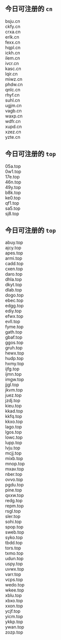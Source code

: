 
## 今日可注册的 `cn`
>
bsju.cn   
ckfy.cn   
crxa.cn   
erlk.cn   
fexx.cn   
hqpl.cn   
ickh.cn   
ilem.cn   
ivcr.cn   
kasc.cn   
lqir.cn   
miwz.cn   
phdw.cn   
qnlc.cn   
rhyf.cn   
suhl.cn   
ugjm.cn   
vagb.cn   
waxp.cn   
wdfr.cn   
xupd.cn   
xzez.cn   
yzte.cn   


## 今日可注册的 `top`
>
05a.top   
0w1.top   
17e.top   
46n.top   
49y.top   
b8k.top   
ke0.top   
qf1.top   
sa5.top   
sj8.top   


## 今日可注册的 `top`
>
abuy.top   
ajcy.top   
apes.top   
armi.top   
cadd.top   
cxen.top   
daro.top   
dhla.top   
dkyt.top   
dlab.top   
dogo.top   
ebec.top   
edgg.top   
ediy.top   
efwx.top   
evll.top   
fyme.top   
gath.top   
gbaf.top   
ggos.top   
gruh.top   
hewx.top   
hudp.top   
hxmy.top   
ijfg.top   
ijmn.top   
imgw.top   
jjgl.top   
jkvm.top   
juez.top   
jzdj.top   
kieu.top   
kkad.top   
kkfq.top   
kkxo.top   
lago.top   
lgos.top   
lowc.top   
lupp.top   
lvju.top   
mcjj.top   
mixb.top   
mnop.top   
mxav.top   
nber.top   
ovvo.top   
pgdu.top   
pine.top   
qxxw.top   
redg.top   
repm.top   
rsgl.top   
sler.top   
sohi.top   
spop.top   
sweb.top   
syko.top   
tbdd.top   
tors.top   
txmo.top   
udun.top   
uspy.top   
uvwx.top   
varr.top   
vcps.top   
wedo.top   
wkee.top   
xblu.top   
xbxo.top   
xxon.top   
ycjf.top   
yicm.top   
ykkp.top   
ywan.top   
zozp.top   

